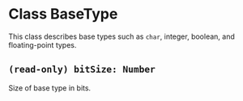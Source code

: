 # Class BaseType

This class describes base types such as `char`, integer, boolean, and floating-point types.

## `(read-only) bitSize: Number`

Size of base type in bits.
